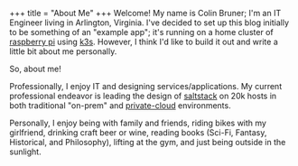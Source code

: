 +++
title = "About Me"
+++
Welcome! My name is Colin Bruner; I'm an IT Engineer living in Arlington, Virginia. 
I've decided to set up this blog initially to be something of an "example app";
it's running on a home cluster of [raspberry pi][rpi] using [k3s][k3s].
However, I think I'd like to build it out and write a little bit about me 
personally.

So, about me!

Professionally, I enjoy IT and designing services/applications. My current 
professional endeavor is leading the design of [saltstack][salt] on 20k 
hosts in both traditional "on-prem" and [private-cloud][oss] environments.

Personally, I enjoy being with family and friends, riding bikes with my
girlfriend, drinking craft beer or wine, reading books (Sci-Fi, Fantasy,
Historical, and Philosophy), lifting at the gym, and just 
being outside in the sunlight.

[rpi]: https://www.raspberrypi.org/
[k3s]: https://github.com/rancher/k3s
[salt]: https://www.saltstack.com/
[oss]: https://www.openstack.org/
